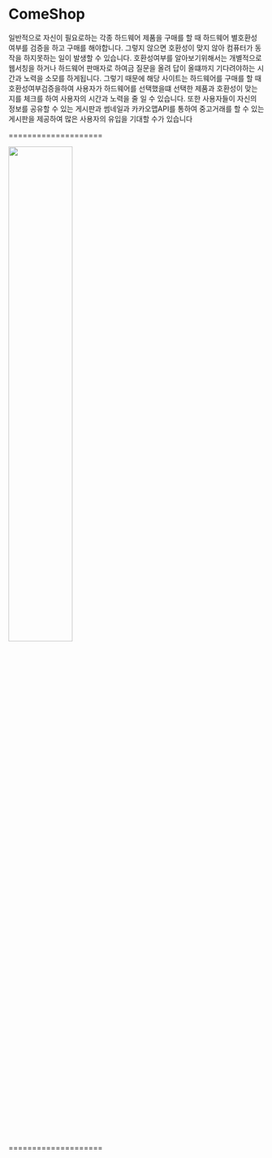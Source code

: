 # ComeShop
일반적으로 자신이 필요로하는 각종 하드웨어 제품을 구매를 할 때 하드웨어 별호환성 여부를 검증을 하고 구매를 해야합니다. 그렇지 않으면 호환성이 맞지 않아 컴퓨터가 동작을 하지못하는 일이 발생할 수 있습니다. 호환성여부를 알아보기위해서는 개별적으로 웹서칭을 하거나 하드웨어 판매자로 하여금 질문을 올려 답이 올떄까지 기다려야하는 시간과 노력을 소모를 하게됩니다. 그렇기 때문에 해당 사이트는 하드웨어를 구매를 할 때 호환성여부검증을하여 사용자가 하드웨어를 선택했을떄 선택한 제품과 호환성이 맞는지를 체크를 하여 사용자의 시간과 노력을 줄 일 수 있습니다. 또한 사용자들이 자신의 정보를 공유할 수 있는 게시판과 썸네일과 카카오맵API를 통하여 중고거래를 할 수 있는 게시판을 제공하여 많은 사용자의 유입을 기대할 수가 있습니다




====================

<img src="https://user-images.githubusercontent.com/57570154/69492775-de6bd880-0ee9-11ea-89a1-4a69a436f0f1.PNG" width="50%"></img>

====================
